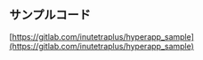 ## サンプルコード

[https://gitlab.com/inutetraplus/hyperapp_sample](https://gitlab.com/inutetraplus/hyperapp_sample)
